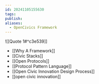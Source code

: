 ```yaml
---
id: 20241105155630
tags: 
publish: 
aliases:
  - OpenCivics Framework
---
```

![[Quote 1#^c3e539]]

- [[Why A Framework]]
- [[Civic Stacks]]
- [[Open Protocols]]
- [[Protocol Pattern Language]]
- [[Open Civic Innovation Design Process]]
- [[open civic innovation]]